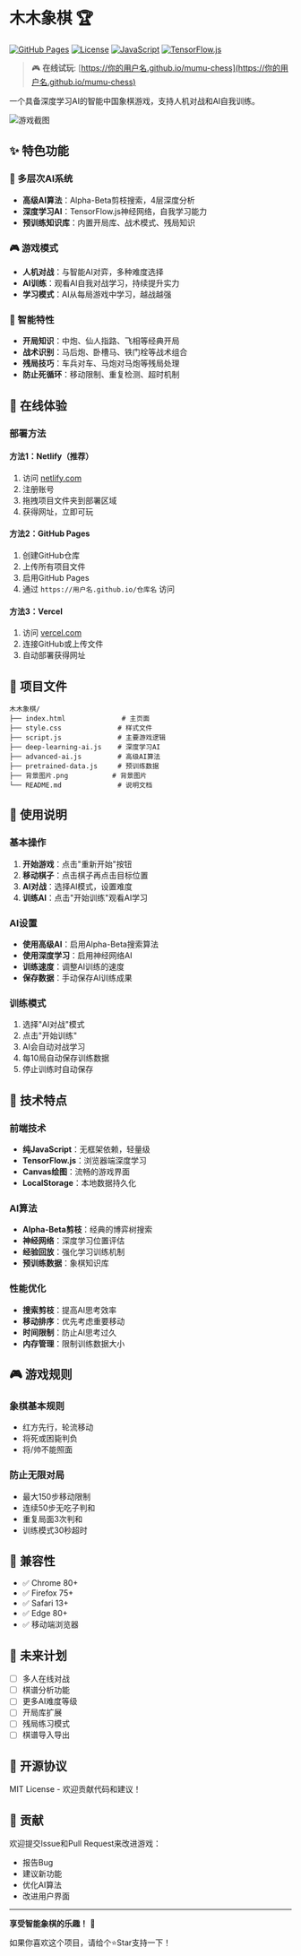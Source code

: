 # 木木象棋 🏆

[![GitHub Pages](https://img.shields.io/badge/GitHub%20Pages-Live-brightgreen)](https://你的用户名.github.io/mumu-chess)
[![License](https://img.shields.io/badge/License-MIT-blue.svg)](LICENSE)
[![JavaScript](https://img.shields.io/badge/JavaScript-ES6+-yellow.svg)](https://developer.mozilla.org/en-US/docs/Web/JavaScript)
[![TensorFlow.js](https://img.shields.io/badge/TensorFlow.js-AI-orange.svg)](https://www.tensorflow.org/js)

> 🎮 **在线试玩**: [https://你的用户名.github.io/mumu-chess](https://你的用户名.github.io/mumu-chess)

一个具备深度学习AI的智能中国象棋游戏，支持人机对战和AI自我训练。

![游戏截图](https://via.placeholder.com/800x400/1a1a1a/ffffff?text=木木象棋+游戏界面)

## ✨ 特色功能

### 🧠 多层次AI系统
- **高级AI算法**：Alpha-Beta剪枝搜索，4层深度分析
- **深度学习AI**：TensorFlow.js神经网络，自我学习能力
- **预训练知识库**：内置开局库、战术模式、残局知识

### 🎮 游戏模式
- **人机对战**：与智能AI对弈，多种难度选择
- **AI训练**：观看AI自我对战学习，持续提升实力
- **学习模式**：AI从每局游戏中学习，越战越强

### 🎯 智能特性
- **开局知识**：中炮、仙人指路、飞相等经典开局
- **战术识别**：马后炮、卧槽马、铁门栓等战术组合
- **残局技巧**：车兵对车、马炮对马炮等残局处理
- **防止死循环**：移动限制、重复检测、超时机制

## 🚀 在线体验

### 部署方法

#### 方法1：Netlify（推荐）
1. 访问 [netlify.com](https://netlify.com)
2. 注册账号
3. 拖拽项目文件夹到部署区域
4. 获得网址，立即可玩

#### 方法2：GitHub Pages
1. 创建GitHub仓库
2. 上传所有项目文件
3. 启用GitHub Pages
4. 通过 `https://用户名.github.io/仓库名` 访问

#### 方法3：Vercel
1. 访问 [vercel.com](https://vercel.com)
2. 连接GitHub或上传文件
3. 自动部署获得网址

## 📁 项目文件

```
木木象棋/
├── index.html              # 主页面
├── style.css              # 样式文件
├── script.js              # 主要游戏逻辑
├── deep-learning-ai.js    # 深度学习AI
├── advanced-ai.js         # 高级AI算法
├── pretrained-data.js     # 预训练数据
├── 背景图片.png           # 背景图片
└── README.md              # 说明文档
```

## 🎯 使用说明

### 基本操作
1. **开始游戏**：点击"重新开始"按钮
2. **移动棋子**：点击棋子再点击目标位置
3. **AI对战**：选择AI模式，设置难度
4. **训练AI**：点击"开始训练"观看AI学习

### AI设置
- **使用高级AI**：启用Alpha-Beta搜索算法
- **使用深度学习**：启用神经网络AI
- **训练速度**：调整AI训练的速度
- **保存数据**：手动保存AI训练成果

### 训练模式
1. 选择"AI对战"模式
2. 点击"开始训练"
3. AI会自动对战学习
4. 每10局自动保存训练数据
5. 停止训练时自动保存

## 🔧 技术特点

### 前端技术
- **纯JavaScript**：无框架依赖，轻量级
- **TensorFlow.js**：浏览器端深度学习
- **Canvas绘图**：流畅的游戏界面
- **LocalStorage**：本地数据持久化

### AI算法
- **Alpha-Beta剪枝**：经典的博弈树搜索
- **神经网络**：深度学习位置评估
- **经验回放**：强化学习训练机制
- **预训练数据**：象棋知识库

### 性能优化
- **搜索剪枝**：提高AI思考效率
- **移动排序**：优先考虑重要移动
- **时间限制**：防止AI思考过久
- **内存管理**：限制训练数据大小

## 🎮 游戏规则

### 象棋基本规则
- 红方先行，轮流移动
- 将死或困毙判负
- 将/帅不能照面

### 防止无限对局
- 最大150步移动限制
- 连续50步无吃子判和
- 重复局面3次判和
- 训练模式30秒超时

## 📱 兼容性

- ✅ Chrome 80+
- ✅ Firefox 75+
- ✅ Safari 13+
- ✅ Edge 80+
- ✅ 移动端浏览器

## 🔮 未来计划

- [ ] 多人在线对战
- [ ] 棋谱分析功能
- [ ] 更多AI难度等级
- [ ] 开局库扩展
- [ ] 残局练习模式
- [ ] 棋谱导入导出

## 📄 开源协议

MIT License - 欢迎贡献代码和建议！

## 🤝 贡献

欢迎提交Issue和Pull Request来改进游戏：
- 报告Bug
- 建议新功能
- 优化AI算法
- 改进用户界面

---

**享受智能象棋的乐趣！** 🎉

如果你喜欢这个项目，请给个⭐Star支持一下！
